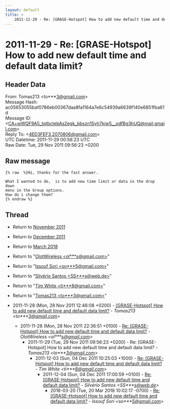 ```yaml
---
layout: default
title: >
    2011-11-29 - Re: [GRASE-Hotspot] How to add new default time and default data	limit?
---
```


# 2011-11-29 - Re: [GRASE-Hotspot] How to add new default time and default data	limit?

## Header Data

From: Tomas213 \<to***3@gmail.com\><br>
Message Hash: ac05653055baf0786eb00367daa8fa1164a7e6c54939a6639f140e6851fba61d<br>
Message ID: \<CA+wWQF9A5_tqtbctebAs2egk_bbszn1Syh7kjw5__odfBg3hUQ@mail.gmail.com\><br>
Reply To: \<4ED3FEF3.2070806@gmail.com\><br>
UTC Datetime: 2011-11-29 00:56:23 UTC<br>
Raw Date: Tue, 29 Nov 2011 09:56:23 +0200<br>

## Raw message

```
{% raw  %}Hi, thanks for the fast answer.

What I wanted to do,  is to add new time limit or data in the drop down
menu in the Group options.
How do i change them?
{% endraw %}
```

## Thread

+ Return to [November 2011](/archive/2011/11)
+ Return to [December 2011](/archive/2011/12)
+ Return to [March 2018](/archive/2018/03)

+ Return to "[OlotWireless <ol***s<span>@</span>gmail.com>](/authors/ol___s_at_gmail_com)"
+ Return to "[Issouf Sori <so***5<span>@</span>gmail.com>](/authors/so___5_at_gmail_com)"
+ Return to "[Silvério Santos <SS***s<span>@</span>web.de>](/authors/ss___s_at_web_de)"
+ Return to "[Tim White <ti***8<span>@</span>gmail.com>](/authors/ti___8_at_gmail_com)"
+ Return to "[Tomas213 <to***3<span>@</span>gmail.com>](/authors/to___3_at_gmail_com)"

+ 2011-11-28 (Mon, 28 Nov 2011 12:46:08 +0200) - [[GRASE-Hotspot] How to add new default time and default data limit?](/archive/2011/11/0b948a39def79d376a1dd9e6484376a2463c59e33a866a3fc1b8e038b871c92d) - _Tomas213 \<to***3@gmail.com\>_
  + 2011-11-28 (Mon, 28 Nov 2011 22:36:51 +0100) - [Re: [GRASE-Hotspot] How to add new default time and default data limit?](/archive/2011/11/e9064cd925bbe1566a10980ce85363077c747d584882a4fc8c74531341a98a0b) - _OlotWireless \<ol***s@gmail.com\>_
    + 2011-11-29 (Tue, 29 Nov 2011 09:56:23 +0200) - Re: [GRASE-Hotspot] How to add new default time and default data	limit? - _Tomas213 \<to***3@gmail.com\>_
      + 2011-12-03 (Sun, 04 Dec 2011 10:25:03 +1000) - [Re: [GRASE-Hotspot] How to add new default time and default data limit?](/archive/2011/12/0c0058ea1802555abd343941fb46a69f71bb02392b498a64b286f8e0dc687290) - _Tim White \<ti***8@gmail.com\>_
        + 2011-12-04 (Sun, 04 Dec 2011 17:00:59 +0100) - [Re: [GRASE-Hotspot] How to add new default time and default data limit?](/archive/2011/12/ccb040a01767a90da13d6f9668ce5d5627787257d294aed7b85e42af6235aa42) - _Silvério Santos \<SS***s@web.de\>_
          + 2018-03-20 (Tue, 20 Mar 2018 10:02:17 -0700) - [Re: [GRASE-Hotspot] How to add new default time and default data limit?](/archive/2018/03/33dd37609150168b92f0d7117ac03fe7fdce47d2ee7c9faf8053b08e50cf28bc) - _Issouf Sori \<so***5@gmail.com\>_


